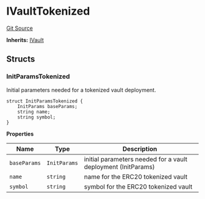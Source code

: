 # IVaultTokenized
[Git Source](https://github.com/symbioticfi/core/blob/5ab692fe7f696ff6aee61a77fae37dc444e1c86e/src/interfaces/vault/IVaultTokenized.sol)

**Inherits:**
[IVault](/Users/andreikorokhov/symbiotic/core/docs/autogen/src/src/interfaces/vault/IVault.sol/interface.IVault.md)


## Structs
### InitParamsTokenized
Initial parameters needed for a tokenized vault deployment.


```solidity
struct InitParamsTokenized {
    InitParams baseParams;
    string name;
    string symbol;
}
```

**Properties**

|Name|Type|Description|
|----|----|-----------|
|`baseParams`|`InitParams`|initial parameters needed for a vault deployment (InitParams)|
|`name`|`string`|name for the ERC20 tokenized vault|
|`symbol`|`string`|symbol for the ERC20 tokenized vault|

